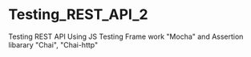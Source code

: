 # Testing_REST_API_2
Testing REST API Using JS Testing Frame work "Mocha" and Assertion libarary "Chai", "Chai-http"
